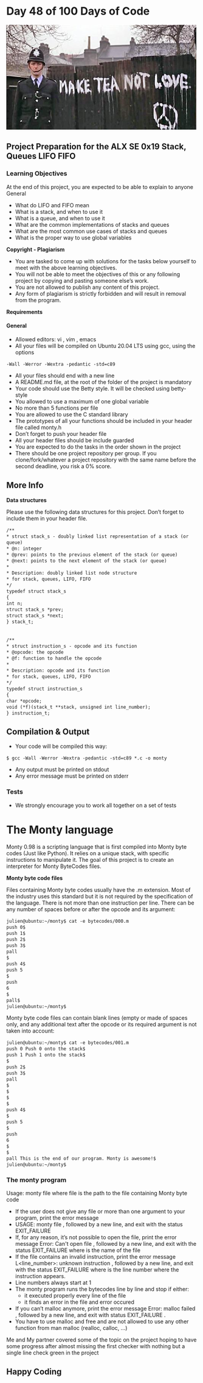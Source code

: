 # Day 48 of 100 Days of Code

![image](./tea.jpg)
## Project Preparation for the ALX SE 0x19 Stack, Queues LIFO FIFO

### Learning Objectives
At the end of this project, you are expected to be able to explain to anyone
General
- What do LIFO and FIFO mean
- What is a stack, and when to use it
- What is a queue, and when to use it
- What are the common implementations of stacks and queues
- What are the most common use cases of stacks and queues
- What is the proper way to use global variables

**Copyright - Plagiarism**

- You are tasked to come up with solutions for the tasks below yourself to meet with the above learning objectives.
- You will not be able to meet the objectives of this or any following project by copying and pasting someone else’s work.
- You are not allowed to publish any content of this project.
- Any form of plagiarism is strictly forbidden and will result in removal from the program.

**Requirements**
#### General
- Allowed editors: vi , vim , emacs
- All your files will be compiled on Ubuntu 20.04 LTS using gcc, using the options
 ```
 -Wall -Werror -Wextra -pedantic -std=c89
 ```
- All your files should end with a new line
- A README.md file, at the root of the folder of the project is mandatory
- Your code should use the Betty style. It will be checked using betty-style
- You allowed to use a maximum of one global variable
- No more than 5 functions per file
- You are allowed to use the C standard library
- The prototypes of all your functions should be included in your header file called monty.h
- Don’t forget to push your header file
- All your header files should be include guarded
- You are expected to do the tasks in the order shown in the project
- There should be one project repository per group. If you clone/fork/whatever a project repository with the same name before the second deadline, you risk a 0% score.
## More Info
**Data structures**

Please use the following data structures for this project. Don’t forget to include them in your header file.
```
/**
* struct stack_s - doubly linked list representation of a stack (or queue)
* @n: integer
* @prev: points to the previous element of the stack (or queue)
* @next: points to the next element of the stack (or queue)
*
* Description: doubly linked list node structure
* for stack, queues, LIFO, FIFO
*/
typedef struct stack_s
{
int n;
struct stack_s *prev;
struct stack_s *next;
} stack_t;


/**
* struct instruction_s - opcode and its function
* @opcode: the opcode
* @f: function to handle the opcode
*
* Description: opcode and its function
* for stack, queues, LIFO, FIFO
*/
typedef struct instruction_s
{
char *opcode;
void (*f)(stack_t **stack, unsigned int line_number);
} instruction_t;

```
## Compilation & Output
- Your code will be compiled this way:
```
$ gcc -Wall -Werror -Wextra -pedantic -std=c89 *.c -o monty
```
- Any output must be printed on stdout
- Any error message must be printed on stderr

### Tests
- We strongly encourage you to work all together on a set of tests

# The Monty language

Monty 0.98 is a scripting language that is first compiled into Monty byte codes (Just like Python). It relies on a unique stack, with specific instructions to manipulate it. The goal of this project is to create an interpreter for Monty ByteCodes files.

**Monty byte code files**

Files containing Monty byte codes usually have the .m extension. Most of the industry uses this standard but it is not required by the specification of the language. There is not more than one instruction per line. There can be any number of spaces before or after the opcode and its argument:
```
julien@ubuntu:~/monty$ cat -e bytecodes/000.m
push 0$
push 1$
push 2$
push 3$
pall
$
push 4$
push 5
$
push
6
$
pall$
julien@ubuntu:~/monty$
```
Monty byte code files can contain blank lines (empty or made of spaces only, and any additional text after the opcode or its required argument is not taken into account:
```
julien@ubuntu:~/monty$ cat -e bytecodes/001.m
push 0 Push 0 onto the stack$
push 1 Push 1 onto the stack$
$
push 2$
push 3$
pall
$
$
$
$
push 4$
$
push 5
$
push
6
$
$
pall This is the end of our program. Monty is awesome!$
julien@ubuntu:~/monty$

```
### The monty program

Usage: monty file where file is the path to the file containing Monty byte code
- If the user does not give any file or more than one argument to your program, print the error message
- USAGE: monty file , followed by a new line, and exit with the status EXIT_FAILURE
- If, for any reason, it’s not possible to open the file, print the error message Error: Can't open file <file> , followed by a new line, and exit with the status EXIT_FAILURE where <file> is the name of the file
- If the file contains an invalid instruction, print the error message L<line_number>: unknown instruction <opcode> , followed by a new line, and exit with the status EXIT_FAILURE where is the line number where the instruction appears.
- Line numbers always start at 1
- The monty program runs the bytecodes line by line and stop if either:
   - it executed properly every line of the file
   - it finds an error in the file and error occured
- If you can’t malloc anymore, print the error message Error: malloc failed , followed by a new line, and exit with status EXIT_FAILURE .
- You have to use malloc and free and are not allowed to use any other function from man malloc
(realloc, calloc, …)


Me and My partner covered some of the topic on the project hoping to have some progress after almost missing the first checker with nothing but a single line check green in the project

## Happy Coding